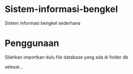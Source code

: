 # Sistem-informasi-bengkel
Sistem informasi bengkel sederhana

# Penggunaan
Silahkan importkan dulu file database yang ada di folder db

selesai...
